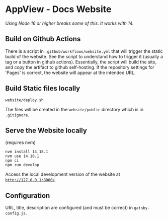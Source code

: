# AppView - Docs Website

_Using Node 16 or higher breaks some of this. It works with 14._

## Build on Github Actions
There is a script in `.github/workflows/website.yml` that will trigger the static build of the website.
See the script to understand how to trigger it (usually a tag or a button in github actions).
Essentially, the script will build the site, and copy the artifact to github self-hosting.
If the repository settings for 'Pages' is correct, the website will appear at the intended URL.

## Build Static files locally
```
website/deploy.sh
```
The files will be created in the `website/public` directory which is in `.gitignore`.

## Serve the Website locally
(requires nvm)
```
nvm install 14.18.1
nvm use 14.18.1
npm ci
npm run develop
```
Access the local development version of the website at [`http://127.0.0.1:8000/`](http://127.0.0.1:8000/).

## Configuration
URL, title, description are configured (and must be correct) in `gatsby-config.js`.
 
